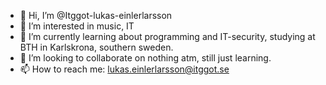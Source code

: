 - 👋 Hi, I’m @Itggot-lukas-einlerlarsson
- 👀 I’m interested in music, IT
- 🌱 I’m currently learning about programming and IT-security, studying at BTH in Karlskrona, southern sweden.
- 💞️ I’m looking to collaborate on nothing atm, still just learning.
- 📫 How to reach me: lukas.einlerlarsson@itggot.se

<!---
Itggot-lukas-einlerlarsson/Itggot-lukas-einlerlarsson is a ✨ special ✨ repository because its `README.md` (this file) appears on your GitHub profile.
You can click the Preview link to take a look at your changes.
--->
